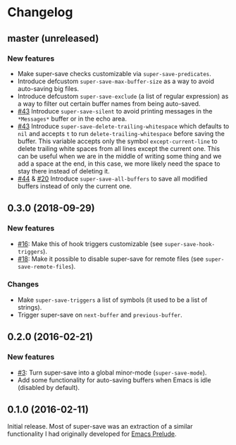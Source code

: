 # Changelog

## master (unreleased)

### New features

- Make super-save checks customizable via `super-save-predicates`.
- Introduce defcustom `super-save-max-buffer-size` as a way to avoid auto-saving
  big files.
- Introduce defcustom `super-save-exclude` (a list of regular expression) as a
  way to filter out certain buffer names from being auto-saved.
- [#43](https://github.com/bbatsov/crux/issues/43) Introduce `super-save-silent`
  to avoid printing messages in the `*Messages*` buffer or in the echo area.
- [#43](https://github.com/bbatsov/crux/issues/43) Introduce
  `super-save-delete-trailing-whitespace` which defaults to `nil` and accepts
  `t` to run `delete-trailing-whitespace` before saving the buffer. This
  variable accepts only the symbol `except-current-line` to delete trailing
  white spaces from all lines except the current one. This can be useful when we
  are in the middle of writing some thing and we add a space at the end, in this
  case, we more likely need the space to stay there instead of deleting it.
- [#44](https://github.com/bbatsov/crux/issues/44) &
  [#20](https://github.com/bbatsov/crux/issues/20) Introduce
  `super-save-all-buffers` to save all modified buffers instead of only the
  current one.


## 0.3.0 (2018-09-29)

### New features

- [#16](https://github.com/bbatsov/crux/issues/16): Make this of hook triggers
  customizable (see `super-save-hook-triggers`).
- [#18](https://github.com/bbatsov/crux/issues/18): Make it possible to disable
  super-save for remote files (see `super-save-remote-files`).

### Changes

- Make `super-save-triggers` a list of symbols (it used to be a list of strings).
- Trigger super-save on `next-buffer` and `previous-buffer`.

## 0.2.0 (2016-02-21)

### New features

- [#3](https://github.com/bbatsov/crux/issues/3): Turn super-save into a global
  minor-mode (`super-save-mode`).
- Add some functionality for auto-saving buffers when Emacs is idle (disabled by
  default).

## 0.1.0 (2016-02-11)

Initial release. Most of super-save was an extraction of a similar functionality I had originally developed for [Emacs Prelude](https://github.com/bbatsov/prelude).
